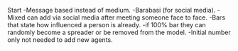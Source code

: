 Start
-Message based instead of medium.
-Barabasi (for social media).
-Mixed can add via social media after meeting someone face to face.
-Bars that state how influenced a person is already.
-if 100% bar they can randomly become a spreader or be removed from the model.
-Initial number only not needed to add new agents.
